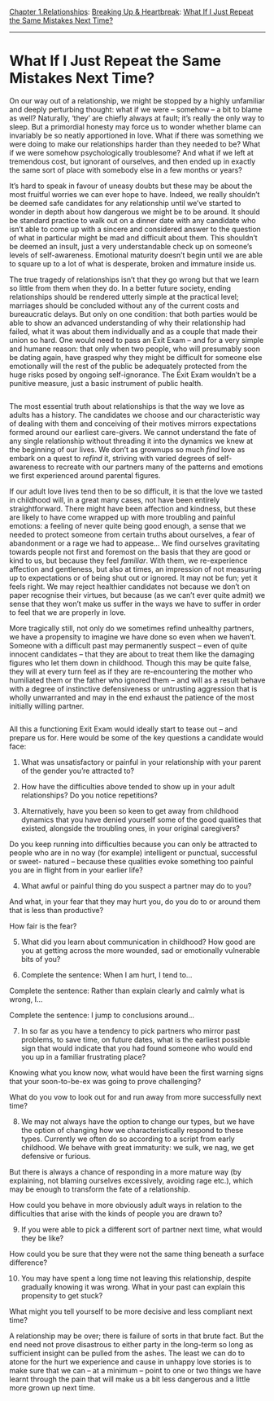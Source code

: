 [Chapter 1.Relationships](https://www.theschooloflife.com/thebookoflife/category/relationships/): [Breaking Up & Heartbreak](https://www.theschooloflife.com/thebookoflife/category/relationships/breaking-up-heartbreak/): [What If I Just Repeat the Same Mistakes Next Time?](https://www.theschooloflife.com/thebookoflife/what-if-i-just-repeat-the-same-mistakes-next-time/)

* * *

# What If I Just Repeat the Same Mistakes Next Time?

On our way out of a relationship, we might be stopped by a highly unfamiliar and deeply perturbing thought: what if we were – somehow – a bit to blame as well? Naturally, ‘they’ are chiefly always at fault; it’s really the only way to sleep. But a primordial honesty may force us to wonder whether blame can invariably be so neatly apportioned in love. What if there was something we were doing to make our relationships harder than they needed to be? What if we were somehow psychologically troublesome? And what if we left at tremendous cost, but ignorant of ourselves, and then ended up in exactly the same sort of place with somebody else in a few months or years?

It’s hard to speak in favour of uneasy doubts but these may be about the most fruitful worries we can ever hope to have. Indeed, we really shouldn’t be deemed safe candidates for any relationship until we’ve started to wonder in depth about how dangerous we might be to be around. It should be standard practice to walk out on a dinner date with any candidate who isn’t able to come up with a sincere and considered answer to the question of what in particular might be mad and difficult about them. This shouldn’t be deemed an insult, just a very understandable check up on someone’s levels of self-awareness. Emotional maturity doesn’t begin until we are able to square up to a lot of what is desperate, broken and immature inside us.

The true tragedy of relationships isn’t that they go wrong but that we learn so little from them when they do. In a better future society, ending relationships should be rendered utterly simple at the practical level; marriages should be concluded without any of the current costs and bureaucratic delays. But only on one condition: that both parties would be able to show an advanced understanding of why their relationship had failed, what it was about them individually and as a couple that made their union so hard. One would need to pass an Exit Exam – and for a very simple and humane reason: that only when two people, who will presumably soon be dating again, have grasped why they might be difficult for someone else emotionally will the rest of the public be adequately protected from the huge risks posed by ongoing self-ignorance. The Exit Exam wouldn’t be a punitive measure, just a basic instrument of public health.

<figure class="aligncenter"><img src="https://www.theschooloflife.com/thebookoflife/wp-content/uploads/2019/11/20141112000792_0.jpg" alt="" class="wp-image-23827" srcset="https://www.theschooloflife.com/thebookoflife/wp-content/uploads/2019/11/20141112000792_0.jpg 650w, https://www.theschooloflife.com/thebookoflife/wp-content/uploads/2019/11/20141112000792_0-300x168.jpg 300w" sizes="(max-width: 650px) 100vw, 650px"></figure>

The most essential truth about relationships is that the way we love as adults has a history. The candidates we choose and our characteristic way of dealing with them and conceiving of their motives mirrors expectations formed around our earliest care-givers. We cannot understand the fate of any single relationship without threading it into the dynamics we knew at the beginning of our lives. We don’t as grownups so much _find_ love as embark on a quest to _refind_ it, striving with varied degrees of self-awareness to recreate with our partners many of the patterns and emotions we first experienced around parental figures.

If our adult love lives tend then to be so difficult, it is that the love we tasted in childhood will, in a great many cases, not have been entirely straightforward. There might have been affection and kindness, but these are likely to have come wrapped up with more troubling and painful emotions: a feeling of never quite being good enough, a sense that we needed to protect someone from certain truths about ourselves, a fear of abandonment or a rage we had to appease… We find ourselves gravitating towards people not first and foremost on the basis that they are good or kind to us, but because they feel _familiar_. With them, we re-experience affection and gentleness, but also at times, an impression of not measuring up to expectations or of being shut out or ignored. It may not be fun; yet it feels right. We may reject healthier candidates not because we don’t on paper recognise their virtues, but because (as we can’t ever quite admit) we sense that they won’t make us suffer in the ways we have to suffer in order to feel that we are properly in love.

More tragically still, not only do we sometimes refind unhealthy partners, we have a propensity to imagine we have done so even when we haven’t. Someone with a difficult past may permanently suspect – even of quite innocent candidates – that they are about to treat them like the damaging figures who let them down in childhood. Though this may be quite false, they will at every turn feel as if they are re-encountering the mother who humiliated them or the father who ignored them – and will as a result behave with a degree of instinctive defensiveness or untrusting aggression that is wholly unwarranted and may in the end exhaust the patience of the most initially willing partner.

<figure class="aligncenter"><img src="https://www.theschooloflife.com/thebookoflife/wp-content/uploads/2019/11/victorian_school_2.jpg" alt="" class="wp-image-23828" srcset="https://www.theschooloflife.com/thebookoflife/wp-content/uploads/2019/11/victorian_school_2.jpg 706w, https://www.theschooloflife.com/thebookoflife/wp-content/uploads/2019/11/victorian_school_2-300x169.jpg 300w" sizes="(max-width: 706px) 100vw, 706px"></figure>

All this a functioning Exit Exam would ideally start to tease out – and prepare us for. Here would be some of the key questions a candidate would face:

1. What was unsatisfactory or painful in your relationship with your parent of the gender you’re attracted to?

2. How have the difficulties above tended to show up in your adult relationships? Do you notice repetitions?

3. Alternatively, have you been so keen to get away from childhood dynamics that you have denied yourself some of the good qualities that existed, alongside the troubling ones, in your original caregivers?

Do you keep running into difficulties because you can only be attracted to people who are in no way (for example) intelligent or punctual, successful or sweet- natured – because these qualities evoke something too painful you are in flight from in your earlier life?

4. What awful or painful thing do you suspect a partner may do to you?

And what, in your fear that they may hurt you, do you do to or around them that is less than productive?

How fair is the fear?&nbsp;

5. What did you learn about communication in childhood? How good are you at getting across the more wounded, sad or emotionally vulnerable bits of you?

6. Complete the sentence: When I am hurt, I tend to…

Complete the sentence: Rather than explain clearly and calmly what is wrong, I…

Complete the sentence: I jump to conclusions around…

7. In so far as you have a tendency to pick partners who mirror past problems, to save time, on future dates, what is the earliest possible sign that would indicate that you had found someone who would end you up in a familiar frustrating place?

Knowing what you know now, what would have been the first warning signs that your soon-to-be-ex was going to prove challenging?

What do you vow to look out for and run away from more successfully next time?

8. We may not always have the option to change our types, but we have the option of changing how we characteristically respond to these types. Currently we often do so according to a script from early childhood. We behave with great immaturity: we sulk, we nag, we get defensive or furious.

But there is always a chance of responding in a more mature way (by explaining, not blaming ourselves excessively, avoiding rage etc.), which may be enough to transform the fate of a relationship.&nbsp;

How could you behave in more obviously adult ways in relation to the difficulties that arise with the kinds of people you are drawn to?

9. If you were able to pick a different sort of partner next time, what would they be like?

How could you be sure that they were not the same thing beneath a surface difference?

10. You may have spent a long time not leaving this relationship, despite gradually knowing it was wrong. What in your past can explain this propensity to get stuck?

What might you tell yourself to be more decisive and less compliant next time?

A relationship may be over; there is failure of sorts in that brute fact. But the end need not prove disastrous to either party in the long-term so long as sufficient insight can be pulled from the ashes. The least we can do to atone for the hurt we experience and cause in unhappy love stories is to make sure that we can – at a minimum – point to one or two things we have learnt through the pain that will make us a bit less dangerous and a little more grown up next time.

